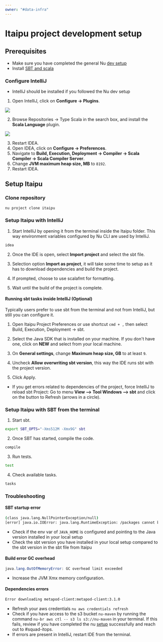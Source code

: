 ```yaml
---
owner: "#data-infra"
---
```


# Itaipu project development setup

## Prerequisites

- Make sure you have completed the general Nu [dev setup](https://github.com/nubank/nu-setup)
- Install [SBT and scala](https://www.scala-lang.org/download/)

### Configure IntelliJ

* IntelliJ should be installed if you followed the Nu dev setup

1. Open IntelliJ, click on **Configure -> Plugins**.

  ![](https://static.notion-static.com/d90d9310dc1642249a992163f8d72c81/Screenshot_2017-12-01_11-58-00.png)

2. Browse Repositories -> Type Scala in the search box, and install the **Scala Language** plugin.

  ![](https://static.notion-static.com/6224eb2fb911420bbafca0019e283e0a/Screenshot_2017-12-01_12-00-42.png)

3. Restart IDEA.
4. Open IDEA, click on **Configure -> Preferences**.
5. Navigate to **Build, Execution, Deployment -> Compiler -> Scala Compiler -> Scala Compiler Server**.
6. Change **JVM maximum heap size, MB** to `8192`.
7. Restart IDEA.

## Setup Itaipu

### Clone repository

```bash
nu project clone itaipu
```

### Setup Itaipu with IntelliJ

1. Start IntelliJ by opening it from the terminal inside the Itaipu folder. This way environment variables configured by Nu CLI are used by IntelliJ.

```bash
idea
```

2. Once the IDE is open, select **Import project** and select the sbt file.

3. Selection option **Import as project**, it will take some time to setup as it has to download dependencies and build the project.

4. If prompted, choose to use scalafmt for formatting.

5. Wait until the build of the project is complete.

#### Running sbt tasks inside IntelliJ (Optional)

Typically users prefer to use sbt from the terminal and not from IntelliJ, but still you can configure it.

1. Open Itaipu Project Preferences or use shortcut `cmd + ,` then select Build, Execution, Deployment -> sbt.

2. Select the Java SDK that is installed on your machine. If you don't have one, click on **NEW** and select from your local machine.

3. On **General settings**, change **Maximum heap size, GB** to at least `9`.

4. Uncheck **Allow overwriting sbt version**, this way the IDE runs sbt with the project version.

5. Click Apply.

- If you get errors related to dependencies of the project, force IntelliJ to reload sbt Project: Go to menu **View --> Tool Windows --> sbt** and click on the button to Refresh (arrows in a circle).

### Setup Itaipu with SBT from the terminal

1. Start sbt.

```bash
export SBT_OPTS="-Xms512M -Xmx9G" sbt
```

2. Once SBT has started, compile the code.

```bash
compile
```

3. Run tests.

```bash
test
```

4. Check available tasks.

```bash
tasks
```

### Troubleshooting

#### SBT startup error

```bash error while loading String, class file '/modules/java.base/java/lang/String.class' is broken
(class java.lang.NullPointerException/null)
[error] java.io.IOError: java.lang.RuntimeException: /packages cannot be represented as URI`
```

- Check if the env var of `JAVA_HOME` is configured and pointing to the Java version installed in your local setup
- Check the sbt version you have installed in your local setup compared to the sbt version in the sbt file from Itaipu

#### Build error GC overhead

```java
java.lang.OutOfMemoryError: GC overhead limit exceeded
```

- Increase the JVM Xmx memory configuration.

#### Dependencies errors

```bash
Error downloading metapod-client:metapod-client:3.1.0
```

- Refresh your aws credentials `nu aws credentials refresh`
- Check if you have access to the s3 bucket `nu-maven` by running the command `nu-br aws ctl -- s3 ls s3://nu-maven` in your terminal. If this fails, review if you have completed the nu [setup](https://github.com/nubank/nu-setup) successfully and reach out to #squad-itops.
- If errors are present in IntelliJ, restart IDE from the terminal.
